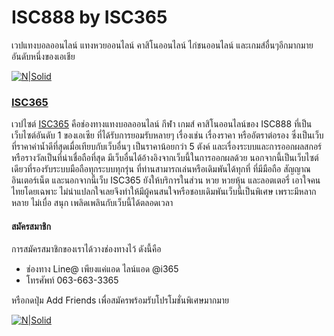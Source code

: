 # ISC888 by ISC365
เวปแทงบอลออนไลน์ แทงหวยออนไลน์ คาสิโนออนไลน์ ไก่ชนออนไลน์ และเกมส์อื่นๆอีกมากมาย อันดับหนึ่งของเอเชีย

[![N|Solid](https://www.isc888.vip/uploads/1/1/5/2/115240371/published/logo-isc365-ball_1.png)](https://www.isc365.club)

### [ISC365](https://www.isc365.club)
เวปไซต์ [ISC365](https://www.isc365.club) คือช่องทางแทงบอลออนไลน์ กีฬา เกมส์ คาสิโนออนไลน์ของ ISC888 ที่เป็นเว็บไซต์อันดับ 1 ของเอเซีย ที่ได้รับการยอมรับหลายๆ เรื่องเช่น เรื่องราคา หรืออัตราต่อรอง ซึ่งเป็นเว็บที่ราคาค่าน้ำดีที่สุดเมื่อเทียบกับเว็บอื่นๆ เป็นราคาน้อยกว่า 5 ตังค์ และเรื่องระบบและการออกผลสกอร์หรือรางวัลเป็นที่น่าเชื่อถือที่สุด มีเว็บอื่นได้อ้างอิงจากเว็บนี้ในการออกผลด้วย นอกจากนี้เป็นเว็บไซต์เดียวที่รองรับระบบมือถือทุกระบบทุกรุ่น ที่ท่านสามารถเล่นหรือเดิมพันได้ทุกที่ ที่มีมือถือ สัญญาณอินเตอร์เน็ต และนอกจากนี้เว็บ ISC365 ยังให้บริการในส่วน หวย หวยหุ้น และลอตเตอรี่ เอาใจคนไทยโดยเฉพาะ ไม่น่าแปลกใจเลยจึงทำให้มีผู้คนสนใจหรือชอบเดิมพันเว็บนี้เป็นพิเศษ เพราะมีหลากหลาย ไม่เบื่อ สนุก เพลิดเพลินกับเว็บนี้ได้ตลอดเวลา

#### สมัครสมาชิก
การสมัครสมาชิกของเราได้วางช่องทางไว้ ดังนี้คือ
- ช่องทาง Line@ เพียงแค่แอด ไลน์แอด @i365
- โทรศัพท์ 063-663-3365

หรือกดปุ่ม Add Friends เพื่อสมัครพร้อมรับโปรโมชั่นพิเศษมากมาย

[![N|Solid](https://scdn.line-apps.com/n/line_add_friends/btn/en.png)](https://line.me/R/ti/p/%40opc4021q)
